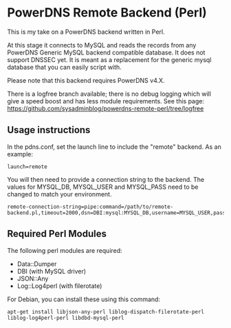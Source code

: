 # PowerDNS Remote Backend (Perl)

This is my take on a PowerDNS backend written in Perl.

At this stage it connects to MySQL and reads the records from any PowerDNS Generic MySQL backend compatible database. It does not support DNSSEC yet. It is meant as a replacement for the generic mysql database that you can easily script with.

Please note that this backend requires PowerDNS v4.X.

There is a logfree branch available; there is no debug logging which will give a speed boost and has less module requirements. See this page: https://github.com/sysadminblog/powerdns-remote-perl/tree/logfree

## Usage instructions

In the pdns.conf, set the launch line to include the "remote" backend. As an example:

```
launch=remote
```

You will then need to provide a connection string to the backend. The values for MYSQL_DB, MYSQL_USER and MYSQL_PASS need to be changed to match your environment.
```
remote-connection-string=pipe:command=/path/to/remote-backend.pl,timeout=2000,dsn=DBI:mysql:MYSQL_DB,username=MYSQL_USER,password=MYSQL_PASS
```

## Required Perl Modules

The following perl modules are required:

* Data::Dumper
* DBI (with MySQL driver)
* JSON::Any
* Log::Log4perl (with filerotate)

For Debian, you can install these using this command:
```
apt-get install libjson-any-perl liblog-dispatch-filerotate-perl liblog-log4perl-perl libdbd-mysql-perl
```